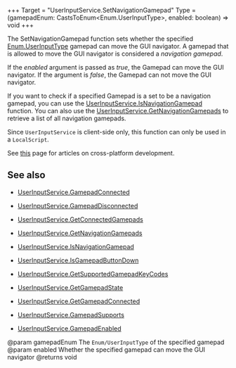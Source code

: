 +++
Target = "UserInputService.SetNavigationGamepad"
Type = (gamepadEnum: CastsToEnum<Enum.UserInputType>, enabled: boolean) => void
+++

The SetNavigationGamepad function sets whether the specified [Enum.UserInputType](https://developer.roblox.com/search#stq=UserInputType) gamepad can move the GUI navigator. A gamepad that is allowed to move the GUI navigator is considered a *navigation gamepad*.If the *enabled* argument is passed as *true*, the Gamepad can move the GUI navigator. If the argument is *false*, the Gamepad can not move the GUI navigator.If you want to check if a specified Gamepad is a set to be a navigation gamepad, you can use the [UserInputService.IsNavigationGamepad](https://developer.roblox.com/api-reference/function/UserInputService/IsNavigationGamepad) function. You can also use the [UserInputService.GetNavigationGamepads](https://developer.roblox.com/api-reference/function/UserInputService/GetNavigationGamepads) to retrieve a list of all navigation gamepads.Since `UserInputService` is client-side only, this function can only be used in a  `LocalScript`.See [this][1] page for articles on cross-platform development.## See also - [UserInputService.GamepadConnected](https://developer.roblox.com/api-reference/event/UserInputService/GamepadConnected) - [UserInputService.GamepadDisconnected](https://developer.roblox.com/api-reference/event/UserInputService/GamepadDisconnected) - [UserInputService.GetConnectedGamepads](https://developer.roblox.com/api-reference/function/UserInputService/GetConnectedGamepads) - [UserInputService.GetNavigationGamepads](https://developer.roblox.com/api-reference/function/UserInputService/GetNavigationGamepads) - [UserInputService.IsNavigationGamepad](https://developer.roblox.com/api-reference/function/UserInputService/IsNavigationGamepad) - [UserInputService.IsGamepadButtonDown](https://developer.roblox.com/api-reference/function/UserInputService/IsGamepadButtonDown) - [UserInputService.GetSupportedGamepadKeyCodes](https://developer.roblox.com/api-reference/function/UserInputService/GetSupportedGamepadKeyCodes) - [UserInputService.GetGamepadState](https://developer.roblox.com/api-reference/function/UserInputService/GetGamepadState) - [UserInputService.GetGamepadConnected](https://developer.roblox.com/api-reference/function/UserInputService/GetGamepadConnected) - [UserInputService.GamepadSupports](https://developer.roblox.com/api-reference/function/UserInputService/GamepadSupports) - [UserInputService.GamepadEnabled](https://developer.roblox.com/api-reference/property/UserInputService/GamepadEnabled)[1]: https://developer.roblox.com/learn-roblox/cross-platform@param gamepadEnum The `Enum/UserInputType` of the specified gamepad@param enabled Whether the specified gamepad can move the GUI navigator@returns void